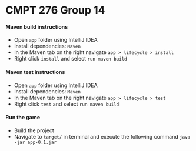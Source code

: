 # CMPT 276 Group 14

#### Maven build instructions
- Open `app` folder using IntelliJ IDEA
- Install dependencies: `Maven`
- In the Maven tab on the right navigate `app > lifecycle > install`
- Right click `install` and select `run maven build`

#### Maven test instructions 
- Open `app` folder using IntelliJ IDEA
- Install dependencies: `Maven`
- In the Maven tab on the right navigate `app > lifecycle > test`
- Right click `test` and select `run maven build`

#### Run the game
- Build the project
- Navigate to `target/`  in terminal and execute the following command `java -jar app-0.1.jar`
